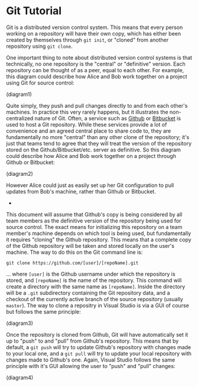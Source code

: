 # Git Tutorial
Git is a distributed version control system.  This means that every person working on a repository will have their own copy, which has either been created by themselves through `git init`, or "cloned" from another repository using `git clone`.

One important thing to note about distributed version control systems is that technically, no one repository is the "central" or "definitive" version.  Each repository can be thought of as a peer, equal to each other.  For example, this diagram could describe how Alice and Bob work together on a project using Git for source control:

(diagram1)

Quite simply, they push and pull changes directly to and from each other's machines.  In practice this very rarely happens, but it illustrates the non-centralized nature of Git.  Often, a service such as [Github](https://github.com/) or [Bitbucket](https://bitbucket.org/) is used to host a Git repository.  While these services provide a lot of convenience and an agreed central place to share code to, they are fundamentally no more "central" than any other clone of the repository; it's just that teams tend to agree that they will treat the version of the repository stored on the Github/Bitbucket/etc. server as definitive.  So this diagram could describe how Alice and Bob work together on a project through Github or Bitbucket:

(diagram2)

However Alice could just as easily set up her Git configuration to pull updates from Bob's machine, rather than Github or Bitbucket.

-

This document will assume that Github's copy is being considered by all team members as the definitive version of the repository being used for source control.  The exact means for initializing this repository on a team member's machine depends on which tool is being used, but fundamentally it requires "cloning" the Github repository.  This means that a complete copy of the Github repository will be taken and stored locally on the user's machine.  The way to do this on the Git command line is:

```
git clone https://github.com/[user]/[repoName].git
```

... where `[user]` is the Github username under which the repository is stored, and `[repoName]` is the name of the repository.  This command will create a directory with the same name as `[repoName]`.  Inside the directory will be a `.git` subdirectory containing the Git repository data, and a checkout of the currently active branch of the source repository (usually `master`).  The way to clone a repositry in Visual Studio is via a GUI of course but follows the same principle:

(diagram3)

Once the repository is cloned from Github, Git will have automatically set it up to "push" to and "pull" from Github's repository.  This means that by default, a `git push` will try to update Github's repository with changes made to your local one, and a `git pull` will try to update your local repository with changes made to Github's one.  Again, Visual Studio follows the same principle with it's GUI allowing the user to "push" and "pull" changes:

(diagram4)
